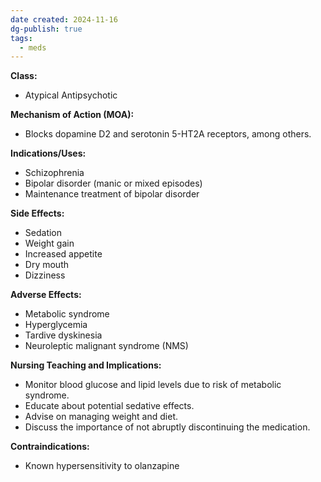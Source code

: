 ```yaml
---
date created: 2024-11-16
dg-publish: true
tags:
  - meds
---
```

**Class:**
- Atypical Antipsychotic

**Mechanism of Action (MOA):**
- Blocks dopamine D2 and serotonin 5-HT2A receptors, among others.

**Indications/Uses:**
- Schizophrenia
- Bipolar disorder (manic or mixed episodes)
- Maintenance treatment of bipolar disorder

**Side Effects:**
- Sedation
- Weight gain
- Increased appetite
- Dry mouth
- Dizziness

**Adverse Effects:**
- Metabolic syndrome
- Hyperglycemia
- Tardive dyskinesia
- Neuroleptic malignant syndrome (NMS)

**Nursing Teaching and Implications:**
- Monitor blood glucose and lipid levels due to risk of metabolic syndrome.
- Educate about potential sedative effects.
- Advise on managing weight and diet.
- Discuss the importance of not abruptly discontinuing the medication.

**Contraindications:**
- Known hypersensitivity to olanzapine